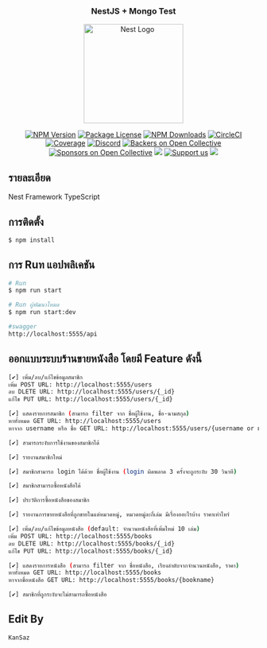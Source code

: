 <h3 align="center">NestJS + Mongo Test</h3>
<p align="center">
  <a href="http://nestjs.com/" target="blank"><img src="https://nestjs.com/img/logo-small.svg" width="200" alt="Nest Logo" /></a>
</p>
<p align="center">
<a href="https://www.npmjs.com/~nestjscore" target="_blank"><img src="https://img.shields.io/npm/v/@nestjs/core.svg" alt="NPM Version" /></a>
<a href="https://www.npmjs.com/~nestjscore" target="_blank"><img src="https://img.shields.io/npm/l/@nestjs/core.svg" alt="Package License" /></a>
<a href="https://www.npmjs.com/~nestjscore" target="_blank"><img src="https://img.shields.io/npm/dm/@nestjs/common.svg" alt="NPM Downloads" /></a>
<a href="https://circleci.com/gh/nestjs/nest" target="_blank"><img src="https://img.shields.io/circleci/build/github/nestjs/nest/master" alt="CircleCI" /></a>
<a href="https://coveralls.io/github/nestjs/nest?branch=master" target="_blank"><img src="https://coveralls.io/repos/github/nestjs/nest/badge.svg?branch=master#9" alt="Coverage" /></a>
<a href="https://discord.gg/G7Qnnhy" target="_blank"><img src="https://img.shields.io/badge/discord-online-brightgreen.svg" alt="Discord"/></a>
<a href="https://opencollective.com/nest#backer" target="_blank"><img src="https://opencollective.com/nest/backers/badge.svg" alt="Backers on Open Collective" /></a>
<a href="https://opencollective.com/nest#sponsor" target="_blank"><img src="https://opencollective.com/nest/sponsors/badge.svg" alt="Sponsors on Open Collective" /></a>
  <a href="https://paypal.me/kamilmysliwiec" target="_blank"><img src="https://img.shields.io/badge/Donate-PayPal-ff3f59.svg"/></a>
    <a href="https://opencollective.com/nest#sponsor"  target="_blank"><img src="https://img.shields.io/badge/Support%20us-Open%20Collective-41B883.svg" alt="Support us"></a>
  <a href="https://twitter.com/nestframework" target="_blank"><img src="https://img.shields.io/twitter/follow/nestframework.svg?style=social&label=Follow"></a>
  </p>

## รายละเอียด
Nest Framework TypeScript

## การติดตั้ง
```bash
$ npm install 
```

## การ Ruท แอปพลิเคชัน
```bash
# Run
$ npm run start

# Run ผู้พัฒนาโหมด
$ npm run start:dev

#swagger
http://localhost:5555/api
```
## ออกแบบระบบร้านขายหนังสือ โดยมี Feature ดังนี้
```bash
[✔️] เพิ่ม/ลบ/แก้ไขข้อมูลสมาชิก
เพิ่ม POST URL: http://localhost:5555/users
ลบ DLETE URL: http://localhost:5555/users/{_id}
แก้ไข PUT URL: http://localhost:5555/users/{_id}

[✔️] แสดงรายการสมาชิก (สามารถ filter จาก ชื่อผู้ใช้งาน, ชื่อ-นามสกุล)
หาทั้งหมด GET URL: http://localhost:5555/users
หาจาก username หรือ ชื่อ GET URL: http://localhost:5555/users/{username or name}

[✔️] สามารถระงับการใช้งานของสมาชิกได้

[✔️] รายงานสมาชิกใหม่

[✔️] สมาชิกสามารถ login ได้ด้วย ชื่อผู้ใช้งาน (login ผิดพลาด 3 ครั้งจะถูกระงับ 30 วินาที)

[✔️] สมาชิกสามารถซื้อหนังสือได้

[✔️] ประวัติการซื้อหนังสือของสมาชิก

[✔️] รายงานการขายหนังสือที่ถูกขายในแต่หมวดหมู่, หมวดหมู่ละกี่เล่ม มีเรื่องออะไรบ้าง ราคาเท่าไหร่

[✔️] เพิ่ม/ลบ/แก้ไขข้อมูลหนังสือ (default: จำนวนหนังสือที่เพิ่มใหม่ 10 เล่ม)
เพิ่ม POST URL: http://localhost:5555/books
ลบ DLETE URL: http://localhost:5555/books/{_id}
แก้ไข PUT URL: http://localhost:5555/books/{_id}

[✔️] แสดงรายการหนังสือ (สามารถ filter จาก ชื่อหนังสือ, เรียงลำดับจากจำนวนหนังสือ, ราคา)
หาทั้งหมด GET URL: http://localhost:5555/books
หาจากชื่อหนังสือ GET URL: http://localhost:5555/books/{bookname}

[✔️] สมาชิกที่ถูกระงับจะไม่สามารถซื้อหนังสือ
```
## Edit By
```bash
KanSaz
```
